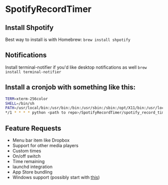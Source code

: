# SpotifyRecordTimer

## Install Shpotify
Best way to install is with Homebrew:
`brew install shpotify`

## Notifications
Install terminal-notifier if you'd like desktop notifications as well
`brew install terminal-notifier`

## Install a cronjob with something like this:

```bash
TERM=xterm-256color
SHELL=/bin/sh
PATH=/usr/local/bin:/usr/bin:/bin:/usr/sbin:/sbin:/opt/X11/bin:/usr/local/git/bin
*/1 * * * * python <path to repo>/SpotifyRecordTimer/spotify_record_timer.py
```

## Feature Requests
* Menu bar item like Dropbox
* Support for other media players
* Custom times
* On/off switch
* Time remaining
* launchd integration
* App Store bundling
* Windows support (possibly start with [this](https://commandlinemedia.codeplex.com/documentation))
